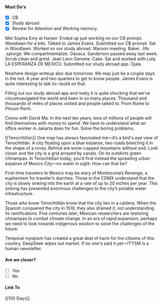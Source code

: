 #### Must Do's
- [x] CB
- [x] Study abroad
- [x] Review for Attention and Working memory.

Met Sophia Emy at Harper. Ended up just working on our CB prompt. Woodlawn for a bite. Talked to James Evans. Submitted our CB prompt. Sat in Woodlawn. Worked on our study abroad. Maroon meeting. Baker. .life. .splurge. We compartmentalize. Oaxaca. Sanderson passed away last week. Scrub clean and grind. Jean Leon Gerome. Cake. Sat and worked with Lola. LA ESPERANZA DE MEXICO. Submitted our study abroad app. Ojala.

Nowhere design writeup also due tomorrow.
We may just be a couple days in the red. 
A year and two quarters to get to know people. James Evans is quite interesting to talk to—build on that.

Filling out our study abroad app and really it is quite shocking that we've circumnavigated the world and been in so many places. Thousand and thousands of miles of places visited and people talked to. From Rome to Phnom Penh.

Convo with David Ma:  In the next ten years, tens of millions of people will find themselves with money to spend. We have to understand what an office worker in Jakarta does for fun. Solve the boring problems.

[[Tenochtitlan]]
One map has always fascinated me—it’s a bird's eye view of Tenochtitlán. A city floating upon a blue expanse, two roads bisecting it in the shape of a cross. Behind are snow-capped mountains without end. Look closer and the city is a grid arrayed by canals. On its outskirts green chinampas. In Tenochtitlan today, you’d find instead the sprawling urban expanse of Mexico City—no water in sight. How can that be?

First-time travelers to Mexico may be wary of Montezuma’s Revenge, a euphemism for traveler’s diarrhea. Those in the CDMX understand that the city is slowly sinking into the earth at a rate of up to 20 inches per year. This sinking has presented enormous challenges to the city’s potable water infrastructure. 

Those who know Tenochtitlán know that the city lies in a caldera. When the Spanish conquered the city in 1519, they also drained it, not understanding its ramifications. Five centuries later, Mexican researchers are restoring chinampas to combat climate change. In an era of rapid expansion, perhaps we need to look towards indigenous wisdom to solve the challenges of the future.

Temporal myopism has created a great deal of harm for the citizens of this country.
DeepSeek wipes out market.
If no one's said it yet—ITYSM is a human newsletter.
#### Are we closer?
- [ ] Yes
- [ ] No
#### Link To
[[100 Days]]
